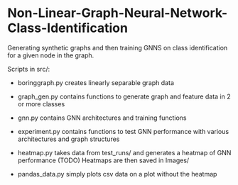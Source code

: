 # Non-Linear-Graph-Neural-Network-Class-Identification


Generating synthetic graphs and then training GNNS on class identification for a given node in the graph. 

Scripts in src/:

- boringgraph.py creates linearly separable graph data

- graph_gen.py contains functions to generate graph and feature data in 2 or more classes

- gnn.py contains GNN architectures and training functions

- experiment.py contains functions to test GNN performance with various architectures and graph structures

- heatmap.py takes data from test_runs/ and generates a heatmap of GNN performance (TODO) Heatmaps are then saved in Images/

- pandas_data.py simply plots csv data on a plot without the heatmap


